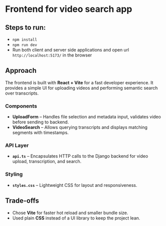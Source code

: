 # Frontend for video search app
## Steps to run:
  - ```npm install ```
  - ```npm run dev ```
  - Run both client and server side applications and open url `http://localhost:5173/` in the browser


## Approach

The frontend is built with **React + Vite** for a fast developer experience. It provides a simple UI for uploading videos and performing semantic search over transcripts.

### Components
- **UploadForm** – Handles file selection and metadata input, validates video before sending to backend.  
- **VideoSearch** – Allows querying transcripts and displays matching segments with timestamps.  

### API Layer
- **`api.ts`** – Encapsulates HTTP calls to the Django backend for video upload, transcription, and search.  

### Styling
- **`styles.css`** – Lightweight CSS for layout and responsiveness.

## Trade-offs

- Chose **Vite** for faster hot reload and smaller bundle size.  
- Used plain **CSS** instead of a UI library to keep the project lean. 

